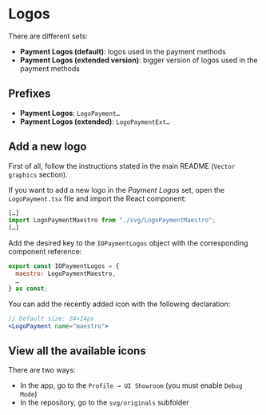 # Logos
There are different sets:
* **Payment Logos (default)**: logos used in the payment methods
* **Payment Logos (extended version)**: bigger version of logos used in the payment methods

## Prefixes
- **Payment Logos**: `LogoPayment…`
- **Payment Logos (extended)**: `LogoPaymentExt…`

## Add a new logo
First of all, follow the instructions stated in the main README (`Vector graphics` section).

If you want to add a new logo in the _Payment Logos_ set, open the `LogoPayment.tsx` file and import the React component:
```jsx
[…]
import LogoPaymentMaestro from "./svg/LogoPaymentMaestro";
[…]
```
Add the desired key to the `IOPaymentLogos` object with the corresponding component reference:
```jsx
export const IOPaymentLogos = {
  maestro: LogoPaymentMaestro,
  …
} as const;
```
You can add the recently added icon with the following declaration:
```jsx
// Default size: 24×24px
<LogoPayment name="maestro">
```

## View all the available icons
There are two ways:
- In the app, go to the `Profile → UI Showroom` (you must enable `Debug Mode`)
- In the repository, go to the `svg/originals` subfolder
